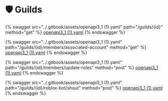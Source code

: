 # 🛡️ Guilds

{% swagger src="../.gitbook/assets/openapi3_1 (1).yaml" path="/guilds/{id}" method="get" %}
[openapi3_1 (1).yaml](<../.gitbook/assets/openapi3_1 (1).yaml>)
{% endswagger %}

{% swagger src="../.gitbook/assets/openapi3_1 (1).yaml" path="/guilds/{id}/members/associated-account" method="get" %}
[openapi3_1 (1).yaml](<../.gitbook/assets/openapi3_1 (1).yaml>)
{% endswagger %}

{% swagger src="../.gitbook/assets/openapi3_1 (1).yaml" path="/guilds/{id}/members/update-roles" method="post" %}
[openapi3_1 (1).yaml](<../.gitbook/assets/openapi3_1 (1).yaml>)
{% endswagger %}

{% swagger src="../.gitbook/assets/openapi3_1 (1).yaml" path="/guilds/{id}/roblox-bot/shout" method="post" %}
[openapi3_1 (1).yaml](<../.gitbook/assets/openapi3_1 (1).yaml>)
{% endswagger %}

